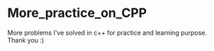 # More_practice_on_CPP
More problems I've solved in c++ for practice and learning purpose.<br>
Thank you :)

